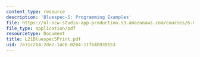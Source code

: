 ```yaml
---
content_type: resource
description: 'Bluespec-5: Programming Examples'
file: https://ol-ocw-studio-app-production.s3.amazonaws.com/courses/6-827-multithreaded-parallelism-languages-and-compilers-fall-2002/7e71c2642de714c6020411f64b939153_L21Bluespec5Print.pdf
file_type: application/pdf
resourcetype: Document
title: L21Bluespec5Print.pdf
uid: 7e71c264-2de7-14c6-0204-11f64b939153
---
```

